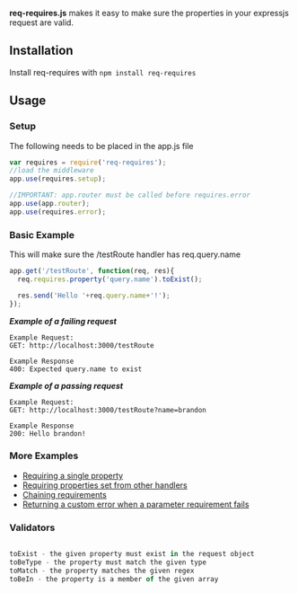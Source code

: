 **req-requires.js** makes it easy to make sure the properties in your expressjs request are valid.

## Installation

Install req-requires with `npm install req-requires`

## Usage

### Setup
The following needs to be placed in the app.js file
```javascript
var requires = require('req-requires');
//load the middleware
app.use(requires.setup);

//IMPORTANT: app.router must be called before requires.error
app.use(app.router);
app.use(requires.error);
```

### Basic Example

This will make sure the /testRoute handler has req.query.name
```javascript
app.get('/testRoute', function(req, res){
  req.requires.property('query.name').toExist();

  res.send('Hello '+req.query.name+'!');
});
```

***Example of a failing request***
```
Example Request:
GET: http://localhost:3000/testRoute

Example Response
400: Expected query.name to exist
```

***Example of a passing request***
```
Example Request:
GET: http://localhost:3000/testRoute?name=brandon

Example Response
200: Hello brandon!
```
### More Examples
*   [Requiring a single property](https://github.com/brandonhamric/req-requires/blob/master/examples/basic/app.js)
*   [Requiring properties set from other handlers](https://github.com/brandonhamric/req-requires/blob/master/examples/multipleHandlers/app.js)
*   [Chaining requirements](https://github.com/brandonhamric/req-requires/blob/master/examples/chaining/app.js)
*   [Returning a custom error when a parameter requirement fails](https://github.com/brandonhamric/req-requires/blob/master/examples/customErrorHandler/app.js)

### Validators
```javascript

toExist - the given property must exist in the request object
toBeType - the property must match the given type
toMatch - the property matches the given regex
toBeIn - the property is a member of the given array

```